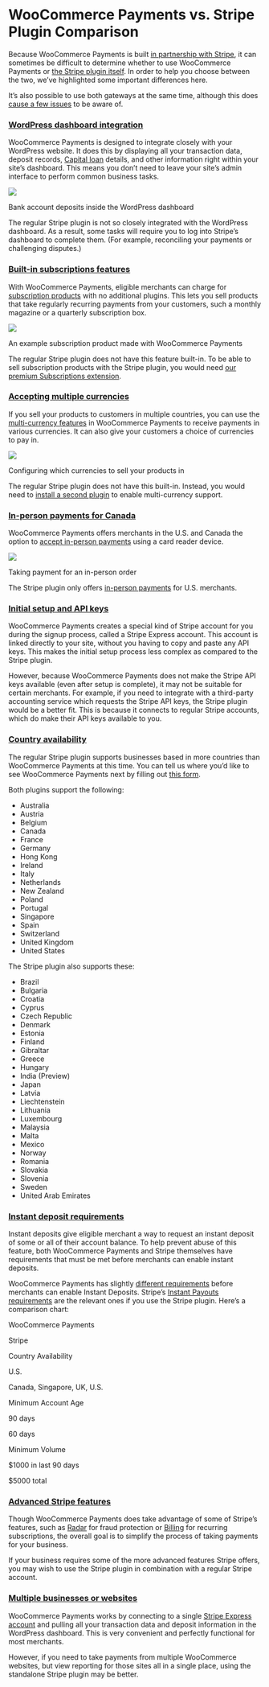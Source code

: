 # WooCommerce Payments vs. Stripe Plugin Comparison

Because WooCommerce Payments is built [in partnership with Stripe](https://woocommerce.com/document/payments/built-in-partnership-with-stripe/), it can sometimes be difficult to determine whether to use WooCommerce Payments or [the Stripe plugin itself](https://woocommerce.com/products/stripe/). In order to help you choose between the two, we’ve highlighted some important differences here.

It’s also possible to use both gateways at the same time, although this does [cause a few issues](https://woocommerce.com/document/can-i-use-woocommerce-payments-and-the-stripe-plugin-at-the-same-time/) to be aware of.

### [WordPress dashboard integration](#dashboard-integration)

WooCommerce Payments is designed to integrate closely with your WordPress website. It does this by displaying all your transaction data, deposit records, [Capital loan](https://woocommerce.com/document/woocommerce-payments-stripe-capital/) details, and other information right within your site’s dashboard. This means you don’t need to leave your site’s admin interface to perform common business tasks.

![](https://woocommerce.com/wp-content/uploads/2022/08/image-10.png)

Bank account deposits inside the WordPress dashboard

The regular Stripe plugin is not so closely integrated with the WordPress dashboard. As a result, some tasks will require you to log into Stripe’s dashboard to complete them. (For example, reconciling your payments or challenging disputes.)

### [Built-in subscriptions features](#subscriptions)

With WooCommerce Payments, eligible merchants can charge for [subscription products](https://woocommerce.com/document/payments/subscriptions/) with no additional plugins. This lets you sell products that take regularly recurring payments from your customers, such a monthly magazine or a quarterly subscription box.

![](https://woocommerce.com/wp-content/uploads/2022/08/image-11.png)

An example subscription product made with WooCommerce Payments

The regular Stripe plugin does not have this feature built-in. To be able to sell subscription products with the Stripe plugin, you would need [our premium Subscriptions extension](https://woocommerce.com/products/woocommerce-subscriptions/).

### [Accepting multiple currencies](#multiple-currencies)

If you sell your products to customers in multiple countries, you can use the [multi-currency features](https://woocommerce.com/document/payments/currencies/multi-currency-setup/) in WooCommerce Payments to receive payments in various currencies. It can also give your customers a choice of currencies to pay in.

![](https://woocommerce.com/wp-content/uploads/2022/08/image-12.png)

Configuring which currencies to sell your products in

The regular Stripe plugin does not have this built-in. Instead, you would need to [install a second plugin](https://woocommerce.com/search/?q=currency&collections=product) to enable multi-currency support.

### [In-person payments for Canada](#in-person-payments)

WooCommerce Payments offers merchants in the U.S. and Canada the option to [accept in-person payments](https://woocommerce.com/document/payments/getting-started-with-in-person-payments-with-woocommerce-payments/) using a card reader device.

![](https://woocommerce.com/wp-content/uploads/2022/08/IMG_1A19F4CFC591-1.jpeg)

Taking payment for an in-person order

The Stripe plugin only offers [in-person payments](https://woocommerce.com/document/stripe/accept-in-person-payments-with-stripe/) for U.S. merchants.

### [Initial setup and API keys](#setup-and-api-keys)

WooCommerce Payments creates a special kind of Stripe account for you during the signup process, called a Stripe Express account. This account is linked directly to your site, without you having to copy and paste any API keys. This makes the initial setup process less complex as compared to the Stripe plugin.

However, because WooCommerce Payments does not make the Stripe API keys available (even after setup is complete), it may not be suitable for certain merchants. For example, if you need to integrate with a third-party accounting service which requests the Stripe API keys, the Stripe plugin would be a better fit. This is because it connects to regular Stripe accounts, which do make their API keys available to you.

### [Country availability](#country-availability)

The regular Stripe plugin supports businesses based in more countries than WooCommerce Payments at this time. You can tell us where you’d like to see WooCommerce Payments next by filling out [this form](https://woocommerce.com/payments/#request-invite).

Both plugins support the following:

*   Australia
*   Austria
*   Belgium
*   Canada
*   France
*   Germany
*   Hong Kong
*   Ireland
*   Italy
*   Netherlands
*   New Zealand
*   Poland
*   Portugal
*   Singapore
*   Spain
*   Switzerland
*   United Kingdom
*   United States

The Stripe plugin also supports these:

*   Brazil
*   Bulgaria
*   Croatia
*   Cyprus
*   Czech Republic
*   Denmark
*   Estonia
*   Finland
*   Gibraltar
*   Greece
*   Hungary
*   India (Preview)
*   Japan
*   Latvia
*   Liechtenstein
*   Lithuania
*   Luxembourg
*   Malaysia
*   Malta
*   Mexico
*   Norway
*   Romania
*   Slovakia
*   Slovenia
*   Sweden
*   United Arab Emirates

### [Instant deposit requirements](#instant-deposit-requirements)

Instant deposits give eligible merchant a way to request an instant deposit of some or all of their account balance. To help prevent abuse of this feature, both WooCommerce Payments and Stripe themselves have requirements that must be met before merchants can enable instant deposits.

WooCommerce Payments has slightly [different requirements](https://woocommerce.com/document/payments/instant-deposits/#section-1) before merchants can enable Instant Deposits. Stripe’s [Instant Payouts requirements](https://support.stripe.com/questions/instant-payouts-eligibility) are the relevant ones if you use the Stripe plugin. Here’s a comparison chart:

WooCommerce Payments

Stripe

Country Availability

U.S.

Canada, Singapore, UK, U.S.

Minimum Account Age

90 days

60 days

Minimum Volume

$1000 in last 90 days

$5000 total

### [Advanced Stripe features](#advanced-stripe-features)

Though WooCommerce Payments does take advantage of some of Stripe’s features, such as [Radar](https://woocommerce.com/document/payments/faq/does-woocommerce-payments-use-stripe-radar/) for fraud protection or [Billing](https://stripe.com/billing) for recurring subscriptions, the overall goal is to simplify the process of taking payments for your business.

If your business requires some of the more advanced features Stripe offers, you may wish to use the Stripe plugin in combination with a regular Stripe account.

### [Multiple businesses or websites](#multiple-businesses-or-sites)

WooCommerce Payments works by connecting to a single [Stripe Express account](https://woocommerce.com/document/payments/built-in-partnership-with-stripe/) and pulling all your transaction data and deposit information in the WordPress dashboard. This is very convenient and perfectly functional for most merchants.

However, if you need to take payments from multiple WooCommerce websites, but view reporting for those sites all in a single place, using the standalone Stripe plugin may be better.